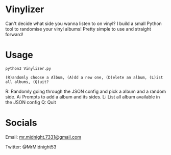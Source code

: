 # Vinylizer

Can't decide what side you wanna listen to on vinyl? I build a small Python tool to randomise your vinyl albums! Pretty simple to use and straight forward!

# Usage

`python3 Vinylizer.py`

`(R)andomly choose a Album, (A)dd a new one, (D)elete an album, (L)ist all albums, (Q)uit?`

R: Randomly going through the JSON config and pick a album and a random side.
A: Prompts to add a album and its sides.
L: List all album available in the JSON config
Q: Quit

# Socials

Email: mr.midnight.7331@gmail.com

Twitter: @MrMidnight53
